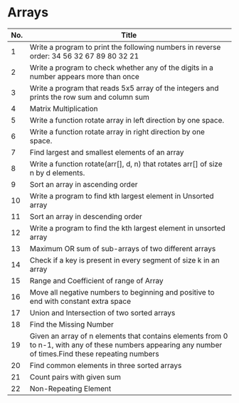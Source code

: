 # Arrays

| No. | Title                                                                 |
| --- | --------------------------------------------------------------------- |
|   1 | Write a program to print the following numbers in reverse order: 34 56 32 67 89 80 32 21 |
| 2 | Write a program to check whether any of the digits in a number appears more than once |
|3| Write a program that reads 5x5 array of the integers and prints the row sum and column sum|
|4|Matrix Multiplication|
|5| Write a function rotate array in left direction by one space.|
|6|Write a function rotate array in right direction by one space.|
|7|Find largest and smallest elements of an array|
|8|Write a function rotate(arr[], d, n) that rotates arr[] of size n by d elements.|
|9|Sort an array in ascending order|
|10| Write a program to find kth largest element in Unsorted array|
|11| Sort an array in descending order|
|12| Write a program to find the kth largest element in unsorted array|
|13| Maximum OR sum of sub-arrays of two different arrays|
|14| Check if a key is present in every segment of size k in an array|
|15|Range and Coefficient of range of Array|
|16|Move all negative numbers to beginning and positive to end with constant extra space|
|17|Union and Intersection of two sorted arrays|
|18| Find the Missing Number|
|19|Given an array of n elements that contains elements from 0 to n-1, with any of these numbers appearing any number of times.Find these repeating numbers|
|20|Find common elements in three sorted arrays|
|21|Count pairs with given sum|
|22|Non-Repeating Element|
